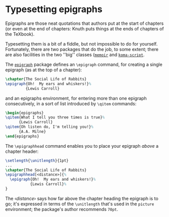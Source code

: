 # Typesetting epigraphs

Epigraphs are those neat quotations that authors put at the start of
chapters (or even at the end of chapters: Knuth puts things at the
ends of chapters of the TeXbook).

Typesetting them is a bit of a fiddle, but not impossible to do for
yourself.  Fortunately, there are two packages that do the job, to
some extent; there are also facilities in the two ''big'' classes
([`memoir`](http://ctan.org/pkg/memoir) and [`koma-script`](http://ctan.org/pkg/koma-script).

The [`epigraph`](http://ctan.org/pkg/epigraph) package defines an `\epigraph` command, for
creating a single 
epigraph (as at the top of a chapter):
```latex
\chapter{The Social Life of Rabbits}
\epigraph{Oh!  My ears and whiskers!}%
         {Lewis Carroll}
```
and an epigraphs environment, for entering more than one epigraph
consecutively, in a sort of list introduced by `\qitem` commands:
```latex
\begin{epigraphs}
\qitem{What I tell you three times is true}%
      {Lewis Carroll}
\qitem{Oh listen do, I'm telling you!}%
      {A.A. Milne}
\end{epigraphs}
```
The `\epigraphhead` command enables you to place your epigraph
_above_ a chapter header:
<!-- {% raw %} -->
```latex
\setlength{\unitlength}{1pt}
...
\chapter{The Social Life of Rabbits}
\epigraphhead[<distance>]{%
  \epigraph{Oh!  My ears and whiskers!}%
           {Lewis Carroll}%
}
```
<!-- {% endraw %} -->
The &lsaquo;_distance_&rsaquo; says how far above the chapter heading the
epigraph is to go; it's expressed in terms of the `\unitlength`
that's used in the `picture` environment; the package's
author recommends `70pt`.

The package also offers various tricks for adjusting the layout of
chapter header (necessary if you've found a hugely long quotation for
an `\epigraphhead`), for patching the bibliography, for patching
`\part` pages, and so on.  (Some of these suggested patches lead you
through writing your own package&hellip;)

The [`quotchap`](http://ctan.org/pkg/quotchap) package redefines chapter headings (in a
moderately striking way), and provides an environment
`savequotes` in which you can provide one (or more)
quotations to use as epigraphs.  The facilities seem not as flexible
as those of [`epigraph`](http://ctan.org/pkg/epigraph), but it's probably easier to use.

The [`memoir`](http://ctan.org/pkg/memoir) class offers all the facilities of the
[`epigraph`](http://ctan.org/pkg/epigraph) package.  The [`Koma-script`](http://ctan.org/pkg/Koma-script) classes have
commands `\setchapterpreamble` and `\dictum` to provide these
facilities.

